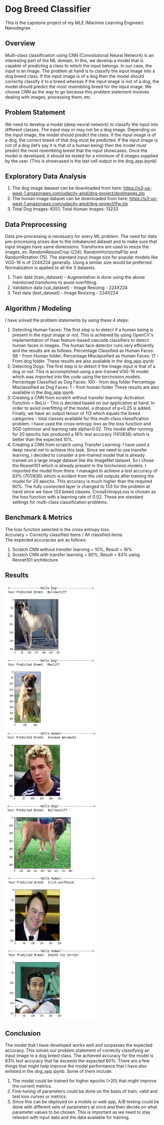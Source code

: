# Dog Breed Classifier

This is the capstone project of my MLE (Machine Learning Engineer) Nanodegree. 

## Overview
Multi-class classification using CNN (Convolutional Neural Network)
is an interesting part of the ML domain. In this, we develop a model
that is capable of predicting a class to which the input belongs. In our
case, the input is an image. The problem at hand is to classify the
input image into a dog breed class. If the input image is of a dog then
the model should correctly classify it to a breed whereas if the input
image is not of a dog, the model should predict the most resembling
breed for the input image. We choose CNN as the way to go because
this problem statement involves dealing with images, processing
them, etc.

## Problem Statement
We need to develop a model (deep neural network) to classify the
input into different classes. The input may or may not be a dog
image. Depending on the input image, the model should predict the
class. If the input image is of a dog, the correct breed of that dog
must be predicted. If the input image is not of a dog (let’s say it is that
of a human being) then the model must predict the most resembling
breed that the input showcases. Once the model is developed, it should be tested for a minimum of 6 images supplied by the user.
(This is showcased is the last cell output in the dog_app.ipynb)

## Exploratory Data Analysis
1. The dog image dataset can be downloaded from here: https://s3-us-west-1.amazonaws.com/udacity-aind/dog-project/dogImages.zip
2. The human image dataset can be downloaded from here: https://s3-us-west-1.amazonaws.com/udacity-aind/dog-project/lfw.zip
3. Total Dog Images: 8351; Total Human Images: 13233

## Data Preprocessing
Data pre-processing is necessary for every ML problem. The need for data pre-processing arises due to the imbalanced dataset and to make sure that input images have same dimensions.
Transforms are used to resize the images, ex: RandomResizeCrop (224), RandomHorizontalFlip and RandomRotation (15). The
standard input image size for popular models like VGG-16 is of 224X224 generally. Using a similar size would be preferred.
Normalization is applied to all the 3 datasets.
1. Train data (train_dataset) - Augmentation is done using the above
mentioned transforms to avoid overfitting.
2. Validation data (val_dataset) - Image Resizing - 224X224
3. Test data (test_dataset) - Image Resizing - 224X224

## Algorithm / Modeling
I have solved the problem statements by using these 4 steps:
1. Detecting Human Faces: The first step is to detect if a human being is present in the input image or not. This is achieved by
using OpenCV's implementation of Haar feature-based cascade classifiers to detect human faces in images.
The human face detector runs very efficiently and the results are as follows: Percentage Classified as Human Faces: 98 - From Human
folder; Percentage Misclassified as Human Faces: 17 - From dog folder. These results are also available in the dog_app.ipynb
2. Detecting Dogs: The first step is to detect if the image input is that of a dog or not. This is accomplished using a pre-trained
VGG-16 model which was imported into the code using the torchvision.models.
Percentage Classified as Dog Faces: 100 - from dog folder Percentage Misclassified as Dog Faces: 1 - from human folder
These results are also available in the dog_app.ipynb
3. Creating a CNN from scratch without transfer learning: Activation Function = ReLU - This is decided based on our
application at hand. In order to avoid overfitting of the model, a dropout of p=0.25 is added. Finally, we have an output tensor of
113 which equals the breed categories - total classes available for this multi-class classification problem. I have used the
cross-entropy loss as the loss function and SGD optimizer and learning rate alpha=0.02. This model after running for 20
epochs has produced a 16% test accuracy (141/836) which is better than the expected 10%.
4. Creating a CNN from scratch using Transfer Learning: I have used a deep neural net to achieve this task.
Since we need to use transfer learning, I decided to consider a pre-trained model that is already trained on a large image
dataset like the ImageNet dataset. So I chose the Resnet101 which is already present in the torchvision.models. I imported
the model from there. I managed to achieve a test accuracy of 83% (701/836) which is evident from the cell outputs after
training the model for 20 epochs. This accuracy is much higher than the required 60%. The fully connected layer is changed to
133 for the problem at hand since we have 133 breed classes. CrossEntropyLoss is chosen as the loss function with a learning
rate of 0.02. These are standard settings for multi-class classification problems.

## Benchmark & Metrics
The loss function selected is the cross entropy loss.<br>
Accuracy = Correctly classified items / All classified items<br>
The expected accuracies are as follows:
1. Scratch CNN without transfer learning = 10%, Result = 16%
2. Scratch CNN with transfer learning = 60%, Result = 83% using Resnet101 architecture

## Results
<p float="left">
  <img src="/Output1.png" width="300" height="470"/>
  <img src="/Output2.png" width="300" height="470"/> 
  <img src="/Output3.png" width="300" height="470"/>
</p>

## Conclusion
The model that I have developed works well and surpasses the expected accuracy. This solves our problem
statement of correctly classifying an input image to a dog breed class. The achieved accuracy for the model is 83% test accuracy that far
exceeds the expected 60%. There are a few things that might help improve the model performance that I have also enlisted in the
dog_app.ipynb. Some of them include:
1. The model could be trained for higher epochs (>20) that might
improve the current metrics.
2. Fine-tuning of parameters could be done on the basis of train, valid
and test loss curves or metrics.
3. Since this can be deployed on a mobile or web app, A/B testing could
be done with different sets of parameters at once and then decide on
what parameter values to be chosen. This is important as we need to
stay relevant with input data and the data available for training.
